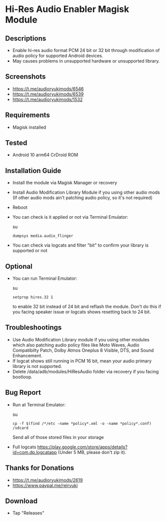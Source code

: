 # Hi-Res Audio Enabler Magisk Module

## Descriptions
- Enable hi-res audio format PCM 24 bit or 32 bit through modification of audio policy for supported Android devices. 
- May causes problems in unsupported hardware or unsupported library.

## Screenshots
- https://t.me/audioryukimods/6546
- https://t.me/audioryukimods/6539
- https://t.me/audioryukimods/1532

## Requirements
- Magisk installed

## Tested
- Android 10 arm64 CrDroid ROM

## Installation Guide
- Install the module via Magisk Manager or recovery
- Install Audio Modification Library Module if you using other audio mods (If other audio mods ain't patching audio policy, so it's not required)
- Reboot
- You can check is it applied or not via Terminal Emulator:

  su

  `dumpsys media.audio_flinger`

- You can check via logcats and filter "bit" to confirm your library is supported or not

## Optional
- You can run Terminal Emulator:

  su

  `setprop hires.32 1`

  to enable 32 bit instead of 24 bit and reflash the module. Don't do this if you facing speaker issue or logcats shows resetting back to 24 bit.

## Troubleshootings
- Use Audio Modification Library module if you using other modules which also patching audio policy files like Moto Waves, Audio Compatibilty Patch, Dolby Atmos Oneplus 8 Visible, DTS, and Sound Enhancement.
- If logcat shows still running in PCM 16 bit, mean your audio primary library is not supported.
- Delete /data/adb/modules/HiResAudio folder via recovery if you facing bootloop.

## Bug Report
- Run at Terminal Emulator:
  
  su

  `cp -f $(find /*/etc -name *policy*.xml -o -name *policy*.conf) /sdcard`

  Send all of those stored files in your storage
 
- Full logcats https://play.google.com/store/apps/details?id=com.dp.logcatapp  (Under 5 MB, please don't zip it).

## Thanks for Donations
- https://t.me/audioryukimods/2619
- https://www.paypal.me/reiryuki

## Download
- Tap "Releases"
